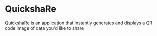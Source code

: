# QuickshaRe
QuickshaRe is an application that instantly generates and displays a QR code image of data you'd like to share
